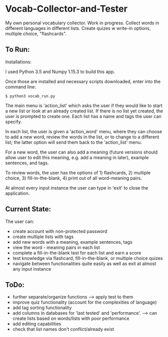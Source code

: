# Vocab-Collector-and-Tester
My own personal vocabulary collector. Work in progress. Collect words in different languages in different lists.  Create quizes w write-in options, multiple choice, "flashcards".

## To Run:
Installations: 

I used Python 3.5 and Numpy 1.15.3 to build this app.

Once those are installed and necessary scripts downloaded, enter into the command line:
```
$ python3 vocab_run.py 
```

The main menu is 'action_list' which asks the user if they would like to start a new list or look at an already created list. If there is no list yet created, the user is prompted to create one. Each list has a name and tags the user can specify.

In each list, the user is given a 'action_word' menu, where they can choose to add a new word, review the words in the list, or to change to a different list; the latter option will send them back to the 'action_list' menu.

For a new word, the user can also add a meaning (future versions should allow user to edit this meaning, e.g. add a meaning in later), example sentences, and tags. 

To review words, the user has the options of 1) flashcards, 2) multiple choice, 3) fill-in-the-blank, 4) print out of all word-meaning pairs.

At almost every input instance the user can type in 'exit' to close the application. 


## Current State:

The user can:
* create account with non-protected password
* create multiple lists with tags
* add new words with a meaning, example sentences, tags
* view the word - meaning pairs in each list
* complete a fill-in-the-blank test for each list and earn a score
* test knowledge via flashcard, fill-in-the-blank, or multiple choice quizes 
* navigate between functionalities quite easily as well as exit at almost any input instance

## ToDo:
* further separate/organize functions --> apply test to them
* improve quiz functionality (account for the complexities of language)
* add tag sorting functionality
* add columns in databases for 'last tested' and 'performance'. --> can create lists based on words/lists with poor performance
* add editing capabilities
* check that list names don't conflict/already exist
